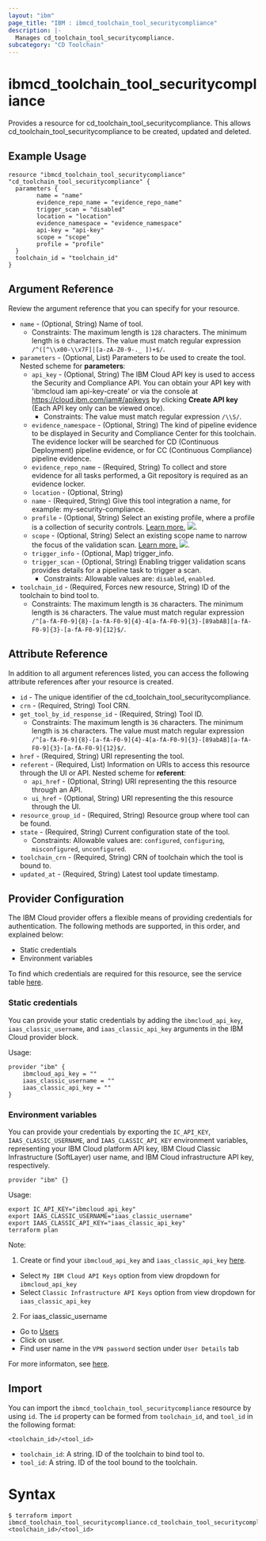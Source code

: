 ```yaml
---
layout: "ibm"
page_title: "IBM : ibmcd_toolchain_tool_securitycompliance"
description: |-
  Manages cd_toolchain_tool_securitycompliance.
subcategory: "CD Toolchain"
---
```


# ibmcd_toolchain_tool_securitycompliance

Provides a resource for cd_toolchain_tool_securitycompliance. This allows cd_toolchain_tool_securitycompliance to be created, updated and deleted.

## Example Usage

```hcl
resource "ibmcd_toolchain_tool_securitycompliance" "cd_toolchain_tool_securitycompliance" {
  parameters {
		name = "name"
		evidence_repo_name = "evidence_repo_name"
		trigger_scan = "disabled"
		location = "location"
		evidence_namespace = "evidence_namespace"
		api-key = "api-key"
		scope = "scope"
		profile = "profile"
  }
  toolchain_id = "toolchain_id"
}
```

## Argument Reference

Review the argument reference that you can specify for your resource.

* `name` - (Optional, String) Name of tool.
  * Constraints: The maximum length is `128` characters. The minimum length is `0` characters. The value must match regular expression `/^([^\\x00-\\x7F]|[a-zA-Z0-9-._ ])+$/`.
* `parameters` - (Optional, List) Parameters to be used to create the tool.
Nested scheme for **parameters**:
	* `api_key` - (Optional, String) The IBM Cloud API key is used to access the Security and Compliance API. You can obtain your API key with 'ibmcloud iam api-key-create' or via the console at https://cloud.ibm.com/iam#/apikeys by clicking **Create API key** (Each API key only can be viewed once).
	  * Constraints: The value must match regular expression `/\\S/`.
	* `evidence_namespace` - (Optional, String) The kind of pipeline evidence to be displayed in Security and Compliance Center for this toolchain. The evidence locker will be searched for CD (Continuous Deployment) pipeline evidence, or for CC (Continuous Compliance) pipeline evidence.
	* `evidence_repo_name` - (Required, String) To collect and store evidence for all tasks performed, a Git repository is required as an evidence locker.
	* `location` - (Optional, String)
	* `name` - (Required, String) Give this tool integration a name, for example: my-security-compliance.
	* `profile` - (Optional, String) Select an existing profile, where a profile is a collection of security controls. [Learn more.](https://cloud.ibm.com/docs/security-compliance?topic=security-compliance-profiles) ![](https://cloud.ibm.com/media/docs/images/icons/launch-glyph.svg).
	* `scope` - (Optional, String) Select an existing scope name to narrow the focus of the validation scan. [Learn more.](https://cloud.ibm.com/docs/security-compliance?topic=security-compliance-scopes) ![](https://cloud.ibm.com/media/docs/images/icons/launch-glyph.svg).
	* `trigger_info` - (Optional, Map) trigger_info.
	* `trigger_scan` - (Optional, String) Enabling trigger validation scans provides details for a pipeline task to trigger a scan.
	  * Constraints: Allowable values are: `disabled`, `enabled`.
* `toolchain_id` - (Required, Forces new resource, String) ID of the toolchain to bind tool to.
  * Constraints: The maximum length is `36` characters. The minimum length is `36` characters. The value must match regular expression `/^[a-fA-F0-9]{8}-[a-fA-F0-9]{4}-4[a-fA-F0-9]{3}-[89abAB][a-fA-F0-9]{3}-[a-fA-F0-9]{12}$/`.

## Attribute Reference

In addition to all argument references listed, you can access the following attribute references after your resource is created.

* `id` - The unique identifier of the cd_toolchain_tool_securitycompliance.
* `crn` - (Required, String) Tool CRN.
* `get_tool_by_id_response_id` - (Required, String) Tool ID.
  * Constraints: The maximum length is `36` characters. The minimum length is `36` characters. The value must match regular expression `/^[a-fA-F0-9]{8}-[a-fA-F0-9]{4}-4[a-fA-F0-9]{3}-[89abAB][a-fA-F0-9]{3}-[a-fA-F0-9]{12}$/`.
* `href` - (Required, String) URI representing the tool.
* `referent` - (Required, List) Information on URIs to access this resource through the UI or API.
Nested scheme for **referent**:
	* `api_href` - (Optional, String) URI representing the this resource through an API.
	* `ui_href` - (Optional, String) URI representing the this resource through the UI.
* `resource_group_id` - (Required, String) Resource group where tool can be found.
* `state` - (Required, String) Current configuration state of the tool.
  * Constraints: Allowable values are: `configured`, `configuring`, `misconfigured`, `unconfigured`.
* `toolchain_crn` - (Required, String) CRN of toolchain which the tool is bound to.
* `updated_at` - (Required, String) Latest tool update timestamp.

## Provider Configuration

The IBM Cloud provider offers a flexible means of providing credentials for authentication. The following methods are supported, in this order, and explained below:

- Static credentials
- Environment variables

To find which credentials are required for this resource, see the service table [here](https://cloud.ibm.com/docs/ibm-cloud-provider-for-terraform?topic=ibm-cloud-provider-for-terraform-provider-reference#required-parameters).

### Static credentials

You can provide your static credentials by adding the `ibmcloud_api_key`, `iaas_classic_username`, and `iaas_classic_api_key` arguments in the IBM Cloud provider block.

Usage:
```
provider "ibm" {
    ibmcloud_api_key = ""
    iaas_classic_username = ""
    iaas_classic_api_key = ""
}
```

### Environment variables

You can provide your credentials by exporting the `IC_API_KEY`, `IAAS_CLASSIC_USERNAME`, and `IAAS_CLASSIC_API_KEY` environment variables, representing your IBM Cloud platform API key, IBM Cloud Classic Infrastructure (SoftLayer) user name, and IBM Cloud infrastructure API key, respectively.

```
provider "ibm" {}
```

Usage:
```
export IC_API_KEY="ibmcloud_api_key"
export IAAS_CLASSIC_USERNAME="iaas_classic_username"
export IAAS_CLASSIC_API_KEY="iaas_classic_api_key"
terraform plan
```

Note:

1. Create or find your `ibmcloud_api_key` and `iaas_classic_api_key` [here](https://cloud.ibm.com/iam/apikeys).
  - Select `My IBM Cloud API Keys` option from view dropdown for `ibmcloud_api_key`
  - Select `Classic Infrastructure API Keys` option from view dropdown for `iaas_classic_api_key`
2. For iaas_classic_username
  - Go to [Users](https://cloud.ibm.com/iam/users)
  - Click on user.
  - Find user name in the `VPN password` section under `User Details` tab

For more informaton, see [here](https://registry.terraform.io/providers/IBM-Cloud/ibm/latest/docs#authentication).

## Import

You can import the `ibmcd_toolchain_tool_securitycompliance` resource by using `id`.
The `id` property can be formed from `toolchain_id`, and `tool_id` in the following format:

```
<toolchain_id>/<tool_id>
```
* `toolchain_id`: A string. ID of the toolchain to bind tool to.
* `tool_id`: A string. ID of the tool bound to the toolchain.

# Syntax
```
$ terraform import ibmcd_toolchain_tool_securitycompliance.cd_toolchain_tool_securitycompliance <toolchain_id>/<tool_id>
```
